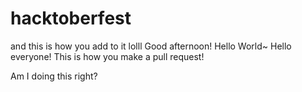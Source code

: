 # hacktoberfest

and this is how you add to it lolll
Good afternoon!
Hello World~
Hello everyone! This is how you make a pull request!

Am I doing this right?
